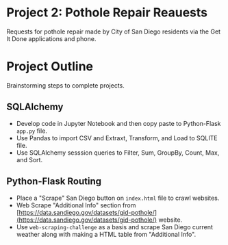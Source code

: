 # Project 2: Pothole Repair Reauests

Requests for pothole repair made by City of San Diego residents via the Get It Done applications and phone.

# Project Outline

Brainstorming steps to complete projects.

## SQLAlchemy

- Develop code in Jupyter Notebook and then copy paste to Python-Flask `app.py` file.
- Use Pandas to import CSV and Extraxt, Transform, and Load to SQLITE file.
- Use SQLAlchemy sesssion queries to Filter, Sum, GroupBy, Count, Max, and Sort.

## Python-Flask Routing

- Place a "Scrape" San Diego button on `index.html` file to crawl websites.
- Web Scrape "Additional Info" section from [https://data.sandiego.gov/datasets/gid-pothole/](https://data.sandiego.gov/datasets/gid-pothole/) website.
- Use `web-scraping-challenge` as a basis and scrape San Diego current weather along with making a HTML table from "Additional Info".

